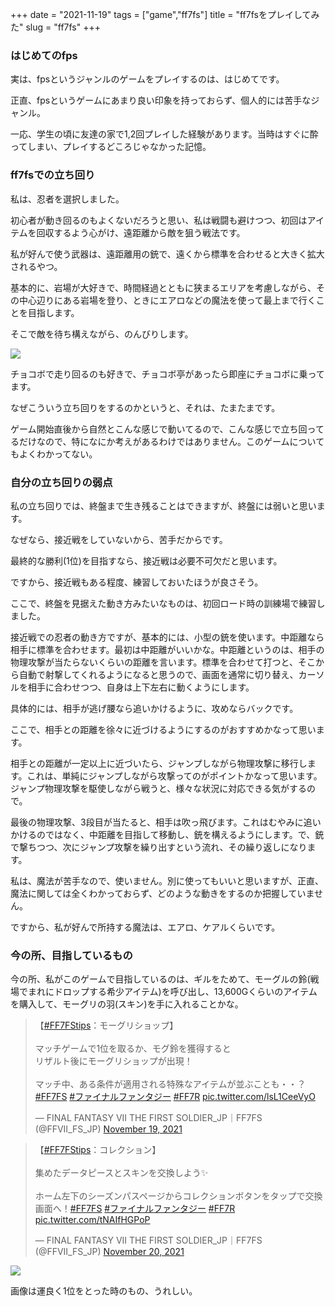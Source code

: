 +++
date = "2021-11-19"
tags = ["game","ff7fs"]
title = "ff7fsをプレイしてみた"
slug = "ff7fs"
+++

### はじめてのfps

実は、fpsというジャンルのゲームをプレイするのは、はじめてです。

正直、fpsというゲームにあまり良い印象を持っておらず、個人的には苦手なジャンル。

一応、学生の頃に友達の家で1,2回プレイした経験があります。当時はすぐに酔ってしまい、プレイするどころじゃなかった記憶。

### ff7fsでの立ち回り



私は、忍者を選択しました。

初心者が動き回るのもよくないだろうと思い、私は戦闘も避けつつ、初回はアイテムを回収するよう心がけ、遠距離から敵を狙う戦法です。

私が好んで使う武器は、遠距離用の銃で、遠くから標準を合わせると大きく拡大されるやつ。

基本的に、岩場が大好きで、時間経過とともに狭まるエリアを考慮しながら、その中心辺りにある岩場を登り、ときにエアロなどの魔法を使って最上まで行くことを目指します。

そこで敵を待ち構えながら、のんびりします。

![](https://raw.githubusercontent.com/syui/img/master/other/ff7fs_20211119_0001.png)

チョコボで走り回るのも好きで、チョコボ亭があったら即座にチョコボに乗ってます。

なぜこういう立ち回りをするのかというと、それは、たまたまです。

ゲーム開始直後から自然とこんな感じで動いてるので、こんな感じで立ち回ってるだけなので、特になにか考えがあるわけではありません。このゲームについてもよくわかってない。

### 自分の立ち回りの弱点

私の立ち回りでは、終盤まで生き残ることはできますが、終盤には弱いと思います。

なぜなら、接近戦をしていないから、苦手だからです。

最終的な勝利(1位)を目指すなら、接近戦は必要不可欠だと思います。

ですから、接近戦もある程度、練習しておいたほうが良さそう。

ここで、終盤を見据えた動き方みたいなものは、初回ロード時の訓練場で練習しました。

接近戦での忍者の動き方ですが、基本的には、小型の銃を使います。中距離なら相手に標準を合わせます。最初は中距離がいいかな。中距離というのは、相手の物理攻撃が当たらないくらいの距離を言います。標準を合わせて打つと、そこから自動で射撃してくれるようになると思うので、画面を通常に切り替え、カーソルを相手に合わせつつ、自身は上下左右に動くようにします。

具体的には、相手が逃げ腰なら追いかけるように、攻めならバックです。

ここで、相手との距離を徐々に近づけるようにするのがおすすめかなって思います。

相手との距離が一定以上に近づいたら、ジャンプしながら物理攻撃に移行します。これは、単純にジャンプしながら攻撃ってのがポイントかなって思います。ジャンプ物理攻撃を駆使しながら戦うと、様々な状況に対応できる気がするので。

最後の物理攻撃、3段目が当たると、相手は吹っ飛びます。これはむやみに追いかけるのではなく、中距離を目指して移動し、銃を構えるようにします。で、銃で撃ちつつ、次にジャンプ攻撃を繰り出すという流れ、その繰り返しになります。

私は、魔法が苦手なので、使いません。別に使ってもいいと思いますが、正直、魔法に関しては全くわかっておらず、どのような動きをするのか把握していません。

ですから、私が好んで所持する魔法は、エアロ、ケアルくらいです。

### 今の所、目指しているもの

今の所、私がこのゲームで目指しているのは、ギルをためて、モーグルの鈴(戦場でまれにドロップする希少アイテム)を呼び出し、13,600Gくらいのアイテムを購入して、モーグリの羽(スキン)を手に入れることかな。

<blockquote class="twitter-tweet"><p lang="ja" dir="ltr">【<a href="https://twitter.com/hashtag/FF7FStips?src=hash&amp;ref_src=twsrc%5Etfw">#FF7FStips</a>：モーグリショップ】<br><br>マッチゲームで1位を取るか、モグ鈴を獲得すると<br>リザルト後にモーグリショップが出現！<br><br>マッチ中、ある条件が適用される特殊なアイテムが並ぶことも・・？<a href="https://twitter.com/hashtag/FF7FS?src=hash&amp;ref_src=twsrc%5Etfw">#FF7FS</a> <a href="https://twitter.com/hashtag/%E3%83%95%E3%82%A1%E3%82%A4%E3%83%8A%E3%83%AB%E3%83%95%E3%82%A1%E3%83%B3%E3%82%BF%E3%82%B8%E3%83%BC?src=hash&amp;ref_src=twsrc%5Etfw">#ファイナルファンタジー</a> <a href="https://twitter.com/hashtag/FF7R?src=hash&amp;ref_src=twsrc%5Etfw">#FF7R</a> <a href="https://t.co/lsL1CeeVyO">pic.twitter.com/lsL1CeeVyO</a></p>&mdash; FINAL FANTASY VII THE FIRST SOLDIER_JP｜FF7FS (@FFVII_FS_JP) <a href="https://twitter.com/FFVII_FS_JP/status/1461648754939887618?ref_src=twsrc%5Etfw">November 19, 2021</a></blockquote> <script async src="https://platform.twitter.com/widgets.js" charset="utf-8"></script>

<blockquote class="twitter-tweet"><p lang="ja" dir="ltr">【<a href="https://twitter.com/hashtag/FF7FStips?src=hash&amp;ref_src=twsrc%5Etfw">#FF7FStips</a>：コレクション】<br><br>集めたデータピースとスキンを交換しよう✨<br><br>ホーム左下のシーズンパスページからコレクションボタンをタップで交換画面へ！<a href="https://twitter.com/hashtag/FF7FS?src=hash&amp;ref_src=twsrc%5Etfw">#FF7FS</a> <a href="https://twitter.com/hashtag/%E3%83%95%E3%82%A1%E3%82%A4%E3%83%8A%E3%83%AB%E3%83%95%E3%82%A1%E3%83%B3%E3%82%BF%E3%82%B8%E3%83%BC?src=hash&amp;ref_src=twsrc%5Etfw">#ファイナルファンタジー</a> <a href="https://twitter.com/hashtag/FF7R?src=hash&amp;ref_src=twsrc%5Etfw">#FF7R</a> <a href="https://t.co/tNAIfHGPoP">pic.twitter.com/tNAIfHGPoP</a></p>&mdash; FINAL FANTASY VII THE FIRST SOLDIER_JP｜FF7FS (@FFVII_FS_JP) <a href="https://twitter.com/FFVII_FS_JP/status/1461893995911651331?ref_src=twsrc%5Etfw">November 20, 2021</a></blockquote> <script async src="https://platform.twitter.com/widgets.js" charset="utf-8"></script>

![](https://raw.githubusercontent.com/syui/img/master/other/ff7fs_20211119_0002.png)

画像は運良く1位をとった時のもの、うれしい。
